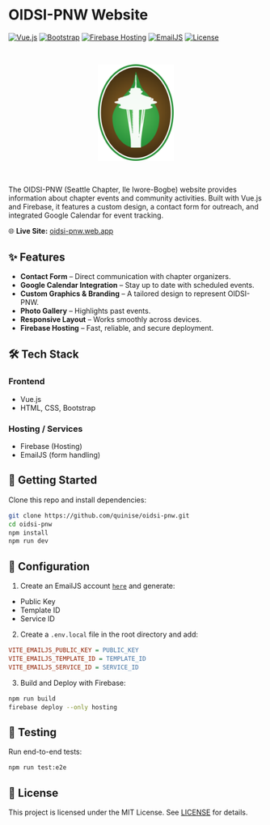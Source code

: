 # OIDSI-PNW Website

[![Vue.js](https://img.shields.io/badge/vue-3-green?logo=vue.js)]()
[![Bootstrap](https://img.shields.io/badge/bootstrap-5-563d7c?logo=bootstrap&logoColor=white)]()
[![Firebase Hosting](https://img.shields.io/badge/firebase-hosting-orange?logo=firebase)]()
[![EmailJS](https://img.shields.io/badge/emailjs-integrated-yellow)](https://www.emailjs.com/)
[![License](https://img.shields.io/badge/license-MIT-blue)](https://opensource.org/license/mit)

<br/>
<p align="center">
  <img src="/src/assets/images/OIDSIFav.ico" alt="Iwori Bogbe logo" width="150"/><br/>
</p><br/>

The OIDSI-PNW (Seattle Chapter, Ile Iwore-Bogbe) website provides information about chapter events and community activities. Built with Vue.js and Firebase, it features a custom design, a contact form for outreach, and integrated Google Calendar for event tracking.

🌐 **Live Site:** [oidsi-pnw.web.app](https://oidsi-pnw.web.app)

## ✨ Features

- **Contact Form** – Direct communication with chapter organizers.
- **Google Calendar Integration** – Stay up to date with scheduled events.
- **Custom Graphics & Branding** – A tailored design to represent OIDSI-PNW.
- **Photo Gallery** – Highlights past events.
- **Responsive Layout** – Works smoothly across devices.
- **Firebase Hosting** – Fast, reliable, and secure deployment.

## 🛠️ Tech Stack

### Frontend

- Vue.js
- HTML, CSS, Bootstrap

### Hosting / Services

- Firebase (Hosting)
- EmailJS (form handling)

## 🚀 Getting Started

Clone this repo and install dependencies:

```bash
git clone https://github.com/quinise/oidsi-pnw.git
cd oidsi-pnw
npm install
npm run dev
```

## 🔧 Configuration

1. Create an EmailJS account [`here`](https://www.emailjs.com/) and generate:
- Public Key
- Template ID
- Service ID

2. Create a `.env.local` file in the root directory and add:

```ini
VITE_EMAILJS_PUBLIC_KEY = PUBLIC_KEY
VITE_EMAILJS_TEMPLATE_ID = TEMPLATE_ID
VITE_EMAILJS_SERVICE_ID = SERVICE_ID
```
3. Build and Deploy with Firebase:

```bash
npm run build
firebase deploy --only hosting
```

## 🧪 Testing

Run end-to-end tests:

```bash
npm run test:e2e
```

## 📜 License

This project is licensed under the MIT License. See [LICENSE](https://opensource.org/license/mit) for details.
